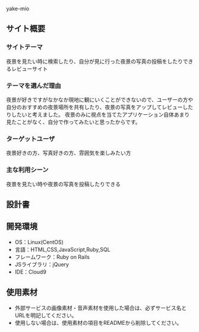  yake-mio

## サイト概要

### サイトテーマ
夜景を見たい時に検索したり、自分が見に行った夜景の写真の投稿をしたりできるレビューサイト

### テーマを選んだ理由
夜景が好きですがなかなか現地に観にいくことができないので、ユーザーの方や自分のおすすめの夜景場所を共有したり、夜景の写真をアップしてレビューしたりしたいと考えました。
夜景のみに視点を当てたアプリケーション自体あまり見たことがなく、自分で作ってみたいと思ったからです。

### ターゲットユーザ
夜景好きの方、写真好きの方、雰囲気を楽しみたい方

### 主な利用シーン
夜景を見たい時や夜景の写真を投稿したりできる

## 設計書


## 開発環境
- OS：Linux(CentOS)
- 言語：HTML,CSS,JavaScript,Ruby,SQL
- フレームワーク：Ruby on Rails
- JSライブラリ：jQuery
- IDE：Cloud9

## 使用素材
- 外部サービスの画像素材・音声素材を使用した場合は、必ずサービス名とURLを明記してください。
- 使用しない場合は、使用素材の項目をREADMEから削除してください。
